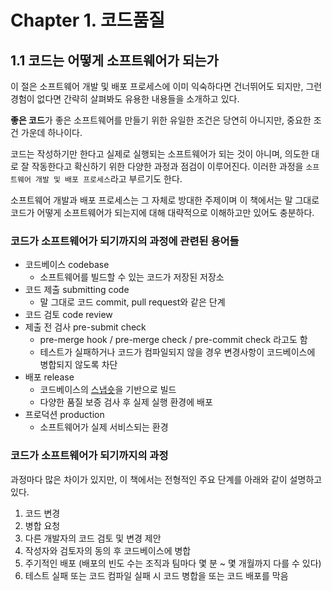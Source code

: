 # Chapter 1. 코드품질

## 1.1 코드는 어떻게 소프트웨어가 되는가

이 절은 소프트웨어 개발 및 배포 프로세스에 이미 익숙하다면 건너뛰어도 되지만, 그런 경험이 없다면 간략히 살펴봐도 유용한 내용들을 소개하고 있다.

**좋은 코드**가 좋은 소프트웨어를 만들기 위한 유일한 조건은 당연히 아니지만, 중요한 조건 가운데 하나이다.

코드는 작성하기만 한다고 실제로 실행되는 소프트웨어가 되는 것이 아니며,
의도한 대로 잘 작동한다고 확신하기 위한 다양한 과정과 점검이 이루어진다.
이러한 과정을 `소프트웨어 개발 및 배포 프로세스`라고 부르기도 한다.

소프트웨어 개발과 배포 프로세스는 그 자체로 방대한 주제이며
이 책에서는 말 그대로 코드가 어떻게 소프트웨어가 되는지에 대해 대략적으로 이해하고만 있어도 충분하다.

### 코드가 소프트웨어가 되기까지의 과정에 관련된 용어들
- 코드베이스 codebase
  - 소프트웨어를 빌드할 수 있는 코드가 저장된 저장소
- 코드 제출 submitting code
  - 말 그대로 코드 commit, pull request와 같은 단계
- 코드 검토 code review
- 제출 전 검사 pre-submit check
  - pre-merge hook / pre-merge check / pre-commit check 라고도 함
  - 테스트가 실패하거나 코드가 컴파일되지 않을 경우 변경사항이 코드베이스에 병합되지 않도록 차단
- 배포 release
  - 코드베이스의 [스냅숏](https://coding-lks.tistory.com/162)을 기반으로 빌드
  - 다양한 품질 보증 검사 후 실제 실행 환경에 배포 
- 프로덕션 production
  - 소프트웨어가 실제 서비스되는 환경


### 코드가 소프트웨어가 되기까지의 과정
과정마다 많은 차이가 있지만, 이 책에서는 전형적인 주요 단계를 아래와 같이 설명하고 있다.
1. 코드 변경
2. 병합 요청
3. 다른 개발자의 코드 검토 및 변경 제안
4. 작성자와 검토자의 동의 후 코드베이스에 병합
5. 주기적인 배포 (배포의 빈도 수는 조직과 팀마다 몇 분 ~ 몇 개월까지 다를 수 있다)
6. 테스트 실패 또는 코드 컴파일 실패 시 코드 병합을 또는 코드 배포를 막음

